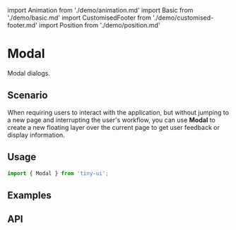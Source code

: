 import Animation from './demo/animation.md'
import Basic from './demo/basic.md'
import CustomisedFooter from './demo/customised-footer.md'
import Position from './demo/position.md'

# Modal

Modal dialogs.

## Scenario

When requiring users to interact with the application, but without jumping to a new page and interrupting the user's workflow, you can use **Modal** to create a new floating layer over the current page to get user feedback or display information. 

## Usage

```jsx
import { Modal } from 'tiny-ui';
```

## Examples

<layout>
  <column>
    <Basic/>
    <CustomisedFooter/>
  </column>
  <column>
    <Position/>
    <Animation/>
  </column>
</layout>

## API


